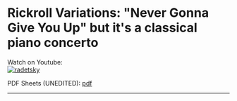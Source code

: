 # **Rickroll Variations: "Never Gonna Give You Up" but it's a classical piano concerto**   
              
Watch on Youtube:           
[![radetsky](http://img.youtube.com/vi/qOi4Ao40IYA/0.jpg)](http://www.youtube.com/watch?v=qOi4Ao40IYA)          
             
PDF Sheets (UNEDITED): [pdf](pdf/)        
        
              
-----         
